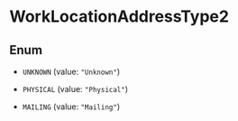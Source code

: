 

# WorkLocationAddressType2

## Enum


* `UNKNOWN` (value: `"Unknown"`)

* `PHYSICAL` (value: `"Physical"`)

* `MAILING` (value: `"Mailing"`)



